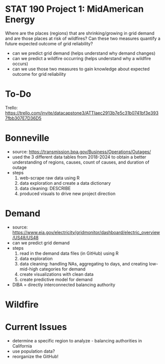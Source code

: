 # STAT 190 Project 1: MidAmerican Energy

Where are the places (regions) that are shrinking/growing in grid demand and are those places at risk of wildfires? Can these two measures quantify a future expected outcome of grid reliability?
- can we predict grid demand (helps understand why demand changes)
- can we predict a wildfire occurring (helps understand why a wildfire occurs)
- can we use those two measures to gain knowledge about expected outcome for grid reliability
  
# To-Do
Trello: https://trello.com/invite/datacapstone3/ATTIaec2913b7e5c31b0741bf3e3937fbb307E7D36D5 

# Bonneville
- source: https://transmission.bpa.gov/Business/Operations/Outages/
- used the 3 different data tables from 2018-2024 to obtain a better understanding of regions, causes, count of causes, and duration of outage
- steps
    1) web-scrape raw data using R
    2) data exploration and create a data dictionary
    3) data cleaning: DESCRIBE
    4) produced visuals to drive new project direction

# Demand
- source: https://www.eia.gov/electricity/gridmonitor/dashboard/electric_overview/US48/US48
- can we predict grid demand
- steps
    1) read in the demand data files (in GitHub) using R
    2) data exploration
    3) data cleaning: handling NAs, aggregating to days, and creating low-mid-high categories for demand
    4) create visualizations with clean data
    5) create predictive model for demand
 - DIBA = directly interconnected balancing authority

# Wildfire

# Current Issues
- determine a specific region to analyze - balancing authorities in California
- use population data?
- reorganize the GitHub!

